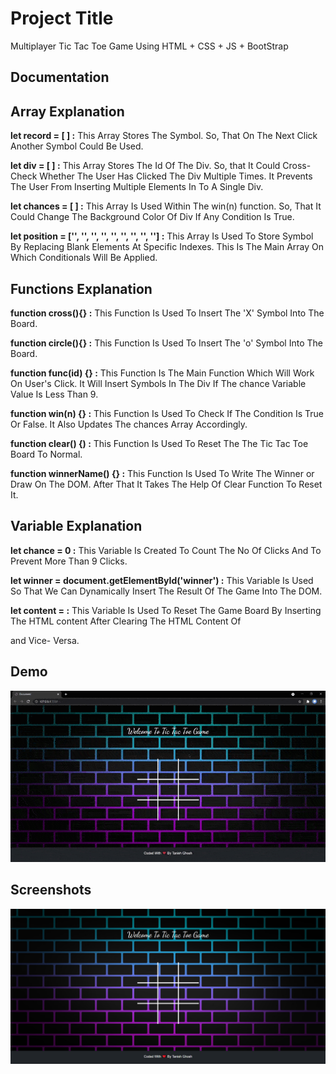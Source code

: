 
# Project Title

Multiplayer Tic Tac Toe Game Using HTML + CSS + JS + BootStrap




## Documentation

## Array Explanation


**let record = [ ] :** This Array Stores The Symbol. So, That On The Next Click Another Symbol Could Be Used.

**let div = [ ] :**  This Array Stores The Id Of The Div. So, that It Could Cross-Check Whether The User Has Clicked The Div Multiple Times. It Prevents The User From Inserting Multiple Elements In To A Single Div.

**let chances = [ ] :** This Array Is Used Within The win(n) function. So, That It Could Change The Background Color Of Div If Any Condition Is True.

**let position = ['', '', '', '', '', '', '', '', ''] :** This Array Is Used To Store Symbol By Replacing Blank Elements At Specific Indexes. This Is The Main Array On Which Conditionals Will Be Applied.

## Functions Explanation

**function cross(){} :** This Function Is Used To Insert The 'X' Symbol Into The Board.

**function circle(){} :** This Function Is Used To Insert The 'o' Symbol Into The Board.

**function func(id) {} :** This Function Is The Main Function Which Will Work On User's Click. It Will Insert Symbols In The Div If The chance Variable Value Is Less Than 9.

**function win(n) {} :** This Function Is Used To Check If The Condition Is True Or False. It Also Updates The chances Array Accordingly.

**function clear() {) :** This Function Is Used To Reset The The Tic Tac Toe Board To Normal.

**function winnerName() {} :** This Function Is Used To Write The Winner or Draw On The DOM. After That It Takes The Help Of Clear Function To Reset It.

## Variable Explanation
**let chance = 0 :** This Variable Is Created To Count The No Of Clicks And To Prevent More Than 9 Clicks.

**let winner = document.getElementById('winner') :** This Variable Is Used So That We Can Dynamically Insert The Result Of The Game Into The DOM.

**let content = <HTML content> :** This Variable Is Used To Reset The Game Board By Inserting The HTML content After Clearing The HTML Content Of <div class="play-area"></div> and Vice- Versa.
## Demo

![Demo](demo.gif)

## Screenshots

![App Screenshot](screenshot.png)

  